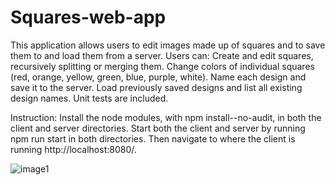 # Squares-web-app

This application allows users to edit images made up of squares and to save them to and load them from a server. Users can: Create and edit squares, recursively splitting or merging them. Change colors of individual squares (red, orange, yellow, green, blue, purple, white). Name each design and save it to the server. Load previously saved designs and list all existing design names. Unit tests are included.

Instruction: Install the node modules, with npm install--no-audit, in both the client and server directories. Start both the client and server by running npm run start in both directories. Then navigate to where the client is running http://localhost:8080/. 

![image1](https://github.com/user-attachments/assets/70a83b05-ffcb-43c4-8915-dfd603b2bf78)

